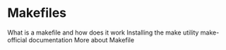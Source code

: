 # Makefiles

What is a makefile and how does it work
Installing the make utility
make-official documentation
More about Makefile
